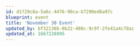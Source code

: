 ```yaml
---
id: d1f29c8a-5a6c-4476-90ca-b7290ed6a97c
blueprint: event
title: 'November 30 Event'
updated_by: bf32136b-0b22-408c-9c9f-2fe41a4c78ac
updated_at: 1667226995
---
```

